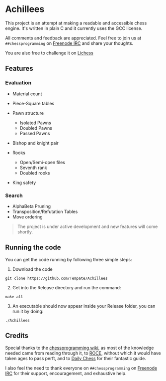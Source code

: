 # Achillees

This project is an attempt at making a readable and accessible chess engine. It's written in plain C and it currently uses the GCC license.

All comments and feedback are appreciated. Feel free to join us at `##chessprogramming` on [Freenode IRC](https://webchat.freenode.net) and share your thoughts.

You are also free to challenge it on [Lichess](https://lichess.org/@/Achillees)

## Features

### Evaluation
- Material count
- Piece-Square tables

- Pawn structure
	- Isolated Pawns
	- Doubled Pawns
	- Passed Pawns
	
- Bishop and knight pair

- Rooks
	- Open/Semi-open files
	- Seventh rank
	- Doubled rooks
	
- King safety

### Search
- AlphaBeta Pruning
- Transposition/Refutation Tables
- Move ordering

> The project is under active development and new features will come shortly.

## Running the code

You can get the code running by following three simple steps:

1. Download the code
```
git clone https://github.com/Tempate/Achillees
```

2. Get into the Release directory and run the command:
```
make all
```

3. An executable should now appear inside your Release folder, you can run it by doing: 
```
./Achillees
```

## Credits

Special thanks to the [chessprogramming wiki](https://www.chessprogramming.org/Main_Page), as most of the knowledge needed came from reading through it, to [ROCE](http://www.rocechess.ch/rocee.html), without which it would have taken ages to pass perft, and to [Daily Chess](https://www.dailychess.com/rival/programming/index.php) for their fantastic guide.

I also feel the need to thank everyone on `##chessprogramming` on [Freenode IRC](https://webchat.freenode.net) for their support, encouragement, and exhaustive help.
